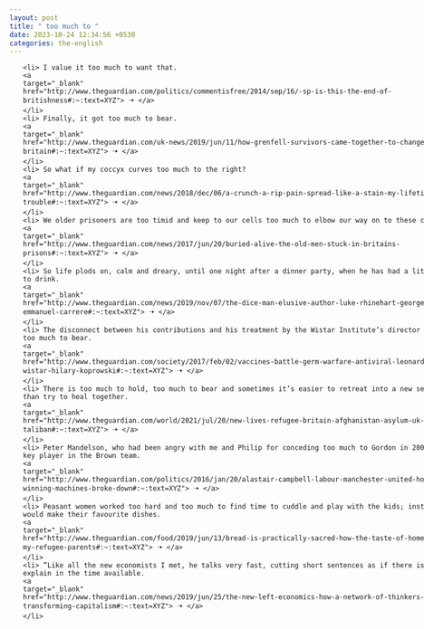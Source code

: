 ```yaml
---
layout: post
title: " too much to "
date: 2023-10-24 12:34:56 +0530
categories: the-english
---
```

<style>
    ol {
        width: 800px;
        margin: 0 auto;
    }
ol li {
    font-size: 18px;
    line-height: 1.5;
    padding-bottom: 8px;
}
</style>
<ol>

    <li> I value it too much to want that.
    <a 
    target="_blank" 
    href="http://www.theguardian.com/politics/commentisfree/2014/sep/16/-sp-is-this-the-end-of-britishness#:~:text=XYZ"> 🠢 </a>
    </li>
    <li> Finally, it got too much to bear.
    <a 
    target="_blank" 
    href="http://www.theguardian.com/uk-news/2019/jun/11/how-grenfell-survivors-came-together-to-change-britain#:~:text=XYZ"> 🠢 </a>
    </li>
    <li> So what if my coccyx curves too much to the right?
    <a 
    target="_blank" 
    href="http://www.theguardian.com/news/2018/dec/06/a-crunch-a-rip-pain-spread-like-a-stain-my-lifetime-of-back-trouble#:~:text=XYZ"> 🠢 </a>
    </li>
    <li> We older prisoners are too timid and keep to our cells too much to elbow our way on to these courses.
    <a 
    target="_blank" 
    href="http://www.theguardian.com/news/2017/jun/20/buried-alive-the-old-men-stuck-in-britains-prisons#:~:text=XYZ"> 🠢 </a>
    </li>
    <li> So life plods on, calm and dreary, until one night after a dinner party, when he has had a little too much to drink.
    <a 
    target="_blank" 
    href="http://www.theguardian.com/news/2019/nov/07/the-dice-man-elusive-author-luke-rhinehart-george-cockroft-emmanuel-carrere#:~:text=XYZ"> 🠢 </a>
    </li>
    <li> The disconnect between his contributions and his treatment by the Wistar Institute’s director had become too much to bear.
    <a 
    target="_blank" 
    href="http://www.theguardian.com/society/2017/feb/02/vaccines-battle-germ-warfare-antiviral-leonard-hayflick-wistar-hilary-koprowski#:~:text=XYZ"> 🠢 </a>
    </li>
    <li> There is too much to hold, too much to bear and sometimes it’s easier to retreat into a new setting rather than try to heal together.
    <a 
    target="_blank" 
    href="http://www.theguardian.com/world/2021/jul/20/new-lives-refugee-britain-afghanistan-asylum-uk-taliban#:~:text=XYZ"> 🠢 </a>
    </li>
    <li> Peter Mandelson, who had been angry with me and Philip for conceding too much to Gordon in 2005, was now a key player in the Brown team.
    <a 
    target="_blank" 
    href="http://www.theguardian.com/politics/2016/jan/20/alastair-campbell-labour-manchester-united-how-two-winning-machines-broke-down#:~:text=XYZ"> 🠢 </a>
    </li>
    <li> Peasant women worked too hard and too much to find time to cuddle and play with the kids; instead, they would make their favourite dishes.
    <a 
    target="_blank" 
    href="http://www.theguardian.com/food/2019/jun/13/bread-is-practically-sacred-how-the-taste-of-home-sustained-my-refugee-parents#:~:text=XYZ"> 🠢 </a>
    </li>
    <li> ”Like all the new economists I met, he talks very fast, cutting short sentences as if there is too much to explain in the time available.
    <a 
    target="_blank" 
    href="http://www.theguardian.com/news/2019/jun/25/the-new-left-economics-how-a-network-of-thinkers-is-transforming-capitalism#:~:text=XYZ"> 🠢 </a>
    </li>